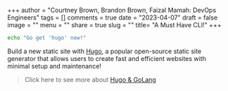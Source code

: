 +++
author = "Courtney Brown, Brandon Brown, Faizal Mamah: DevOps Engineers"
tags = []
comments = true
date = "2023-04-07"
draft = false
image = ""
menu = ""
share = true
slug = ""
title= "A Must Have CLI!"
+++

```bash
echo "Go get 'hugo' now!"
```
Build a new static site with [Hugo](https://gohugo.io/), a popular open-source static site generator that allows users to create fast and efficient websites with minimal setup and maintenance!

> Click here to see more about [Hugo & GoLang](https://pkg.go.dev/github.com/gohugoio/hugo/common/hugo)